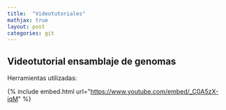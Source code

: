 ```yaml
---
title:  "Videotutoriales"
mathjax: true
layout: post
categories: git
---
```

<article>
<h1> Videotutorial ensamblaje de genomas </h1>

<p> Herramientas utilizadas: </p>
</article>

{% include embed.html url="https://www.youtube.com/embed/_C0A5zX-iqM" %}
